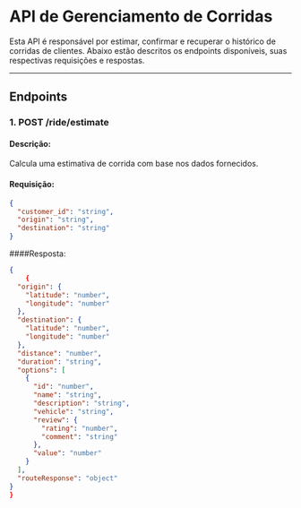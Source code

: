 # API de Gerenciamento de Corridas

Esta API é responsável por estimar, confirmar e recuperar o histórico de corridas de clientes. Abaixo estão descritos os endpoints disponíveis, suas respectivas requisições e respostas.

---

## Endpoints

### 1. **POST /ride/estimate**

#### Descrição:
Calcula uma estimativa de corrida com base nos dados fornecidos.

#### Requisição:
```json
{
  "customer_id": "string",
  "origin": "string",
  "destination": "string"
}
```
####Resposta:
```json
{
    {
  "origin": {
    "latitude": "number",
    "longitude": "number"
  },
  "destination": {
    "latitude": "number",
    "longitude": "number"
  },
  "distance": "number",
  "duration": "string",
  "options": [
    {
      "id": "number",
      "name": "string",
      "description": "string",
      "vehicle": "string",
      "review": {
        "rating": "number",
        "comment": "string"
      },
      "value": "number"
    }
  ],
  "routeResponse": "object"
}
}
```